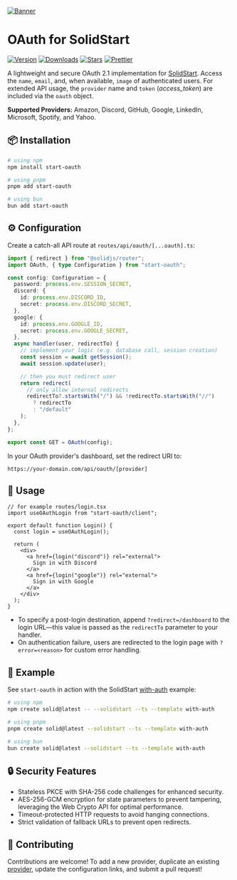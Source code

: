 [![Banner](https://assets.solidjs.com/banner?project=oauth)](https://github.com/solidjs)

# OAuth for SolidStart

[![Version](https://img.shields.io/npm/v/start-oauth.svg?style=for-the-badge&color=blue)](https://www.npmjs.com/package/start-oauth)
[![Downloads](https://img.shields.io/npm/dm/start-oauth.svg?style=for-the-badge&color=green)](https://www.npmjs.com/package/start-oauth)
[![Stars](https://img.shields.io/github/stars/thomasbuilds/start-oauth.svg?style=for-the-badge&color=yellow)](https://github.com/thomasbuilds/start-oauth)
[![Prettier](https://img.shields.io/badge/code_style-prettier-ff69b4.svg?style=for-the-badge)](https://github.com/prettier/prettier)

A lightweight and secure OAuth 2.1 implementation for [SolidStart](https://github.com/solidjs/solid-start). Access the `name`, `email`, and, when available, `image` of authenticated users. For extended API usage, the `provider` name and `token` (_access_token_) are included via the `oauth` object.

**Supported Providers:** Amazon, Discord, GitHub, Google, LinkedIn, Microsoft, Spotify, and Yahoo.

## 📦 Installation

```bash
# using npm
npm install start-oauth

# using pnpm
pnpm add start-oauth

# using bun
bun add start-oauth
```

## ⚙️ Configuration

Create a catch-all API route at `routes/api/oauth/[...oauth].ts`:

```ts
import { redirect } from "@solidjs/router";
import OAuth, { type Configuration } from "start-oauth";

const config: Configuration = {
  password: process.env.SESSION_SECRET,
  discord: {
    id: process.env.DISCORD_ID,
    secret: process.env.DISCORD_SECRET,
  },
  google: {
    id: process.env.GOOGLE_ID,
    secret: process.env.GOOGLE_SECRET,
  },
  async handler(user, redirectTo) {
    // implement your logic (e.g. database call, session creation)
    const session = await getSession();
    await session.update(user);

    // then you must redirect user
    return redirect(
      // only allow internal redirects
      redirectTo?.startsWith("/") && !redirectTo.startsWith("//")
        ? redirectTo
        : "/default"
    );
  },
};

export const GET = OAuth(config);
```

In your OAuth provider's dashboard, set the redirect URI to:

`https://your-domain.com/api/oauth/[provider]`

## 🔧 Usage

```tsx
// for example routes/login.tsx
import useOAuthLogin from "start-oauth/client";

export default function Login() {
  const login = useOAuthLogin();

  return (
    <div>
      <a href={login("discord")} rel="external">
        Sign in with Discord
      </a>
      <a href={login("google")} rel="external">
        Sign in with Google
      </a>
    </div>
  );
}
```

- To specify a post-login destination, append `?redirect=/dashboard` to the login URL—this value is passed as the `redirectTo` parameter to your handler.
- On authentication failure, users are redirected to the login page with `?error=<reason>` for custom error handling.

## 🚀 Example

See `start-oauth` in action with the SolidStart [with-auth](https://github.com/solidjs/solid-start/tree/main/examples/with-auth) example:

```bash
# using npm
npm create solid@latest -- --solidstart --ts --template with-auth

# using pnpm
pnpm create solid@latest --solidstart --ts --template with-auth

# using bun
bun create solid@latest --solidstart --ts --template with-auth
```

## 🔒 Security Features

- Stateless PKCE with SHA-256 code challenges for enhanced security.
- AES-256-GCM encryption for state parameters to prevent tampering, leveraging the Web Crypto API for optimal performance.
- Timeout-protected HTTP requests to avoid hanging connections.
- Strict validation of fallback URLs to prevent open redirects.

## 🤝 Contributing

Contributions are welcome! To add a new provider, duplicate an existing [provider](src/providers/google.ts), update the configuration links, and submit a pull request!
